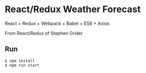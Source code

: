 # React/Redux Weather Forecast
React + Redux + Webpack + Babel + ES6 + Axios

From React/Redux of Stephen Grider

## Run
```
$ npm install
$ npm run start
```
